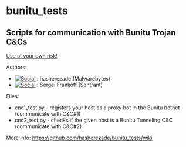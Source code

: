# bunitu_tests
Scripts for communication with Bunitu Trojan C&amp;Cs<br/>
--
<u>Use at your own risk!</u><br/>

Authors:<br/>
+ [![Social](https://img.shields.io/badge/Twitter-hasherezade-blue.svg)](http://www.twitter.com/hasherezade) : hasherezade (Malwarebytes)
+ [![Social](https://img.shields.io/badge/Twitter-herrcore-blue.svg)](http://www.twitter.com/herrcore) : Sergei Frankoff (Sentrant)<br/>

Files:
+ cnc1_test.py - registers your host as a proxy bot in the Bunitu botnet (communicate with C&C#1)
+ cnc2_test.py - checks if the given host is a Bunitu Tunneling C&C (communicate with C&C#2)

More info: https://github.com/hasherezade/bunitu_tests/wiki
